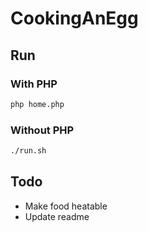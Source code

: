 CookingAnEgg
============

## Run

### With PHP
```bash
php home.php
```

### Without PHP
```bash
./run.sh
```


## Todo
- Make food heatable
- Update readme

